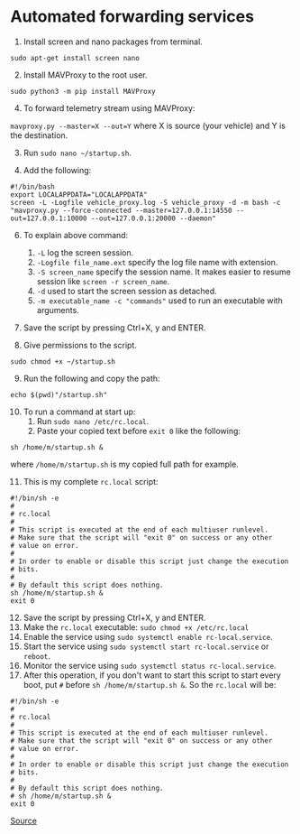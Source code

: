 # Automated forwarding services

1. Install screen and nano packages from terminal.

`sudo apt-get install screen nano`

2. Install MAVProxy to the root user.

`sudo python3 -m pip install MAVProxy`

4. To forward telemetry stream using MAVProxy:

`mavproxy.py --master=X --out=Y` where X is source (your vehicle) and Y is the destination.

3. Run `sudo nano ~/startup.sh`.

4. Add the following:

```
#!/bin/bash
export LOCALAPPDATA="LOCALAPPDATA"
screen -L -Logfile vehicle_proxy.log -S vehicle_proxy -d -m bash -c "mavproxy.py --force-connected --master=127.0.0.1:14550 --out=127.0.0.1:10000 --out=127.0.0.1:20000 --daemon"
```
6. To explain above command:
   1. `-L` log the screen session.
   2. `-Logfile file_name.ext` specify the log file name with extension.
   3. `-S screen_name` specify the session name. It makes easier to resume session like `screen -r screen_name`.
   4. `-d` used to start the screen session as detached.
   5. `-m executable_name -c "commands"` used to run an executable with arguments.

7. Save the script by pressing Ctrl+X, y and ENTER.

8. Give permissions to the script.

`sudo chmod +x ~/startup.sh`

9. Run the following and copy the path:

`echo $(pwd)"/startup.sh"`

10. To run a command at start up:
    1. Run `sudo nano /etc/rc.local`.
    2. Paste your copied text before `exit 0` like the following:

`sh /home/m/startup.sh &`

where `/home/m/startup.sh` is my copied full path for example.

11. This is my complete `rc.local` script:
```
#!/bin/sh -e
#
# rc.local
#
# This script is executed at the end of each multiuser runlevel.
# Make sure that the script will "exit 0" on success or any other
# value on error.
#
# In order to enable or disable this script just change the execution
# bits.
#
# By default this script does nothing.
sh /home/m/startup.sh &
exit 0
```
12. Save the script by pressing Ctrl+X, y and ENTER.
13. Make the `rc.local` executable:
`sudo chmod +x /etc/rc.local`
14. Enable the service using `sudo systemctl enable rc-local.service`.
15. Start the service using `sudo systemctl start rc-local.service` or `reboot`.
16. Monitor the service using `sudo systemctl status rc-local.service`.
17. After this operation, if you don't want to start this script to start every boot, put `#` before `sh /home/m/startup.sh &`. So the `rc.local` will be:
```
#!/bin/sh -e
#
# rc.local
#
# This script is executed at the end of each multiuser runlevel.
# Make sure that the script will "exit 0" on success or any other
# value on error.
#
# In order to enable or disable this script just change the execution
# bits.
#
# By default this script does nothing.
# sh /home/m/startup.sh &
exit 0
```

[Source](https://ardupilot.org/mavproxy/docs/getting_started/forwarding.html)
